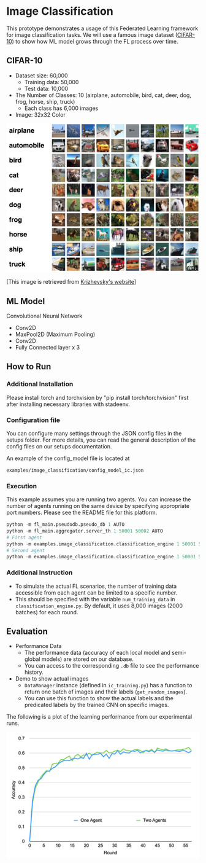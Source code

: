 # Image Classification

This prototype demonstrates a usage of this Federated Learning framework for image classification tasks. We will use a famous image dataset ([CIFAR-10](https://www.cs.toronto.edu/~kriz/cifar.html)) to show how ML model grows through the FL process over time.

## CIFAR-10
- Dataset size: 60,000
  - Training data: 50,000
  - Test data: 10,000
- The Number of Classes: 10 (airplane, automobile, bird, cat, deer, dog, frog, horse, ship, truck)
  - Each class has 6,000 images
- Image: 32x32 Color


![CIFAR10](README_materials/cifar10.png)

[This image is retrieved from [Krizhevsky's website](https://www.cs.toronto.edu/~kriz/cifar.html)]


## ML Model
Convolutional Neural Network
- Conv2D
- MaxPool2D (Maximum Pooling)
- Conv2D
- Fully Connected layer x 3


## How to Run

### Additional Installation
Please install torch and torchvision by "pip install torch/torchvision" first after installing necessary libraries with stadeenv.


### Configuration file
You can configure many settings through the JSON config files in the setups folder. 
For more details, you can read the general description of the config files on our setups documentation.

An example of the config_model file is located at
```sh
examples/image_classification/config_model_ic.json
```

### Execution 
This example assumes you are running two agents.
You can increase the number of agents running on the same device by specifying appropriate port numbers. Please see the README file for this platform.

```python
python -m fl_main.pseudodb.pseudo_db 1 AUTO
python -m fl_main.aggregator.server_th 1 50001 50002 AUTO
# First agent
python -m examples.image_classification.classification_engine 1 50001 50003 a1 AUTO
# Second agent
python -m examples.image_classification.classification_engine 1 50001 50004 a2 AUTO
```

### Additional Instruction
- To simulate the actual FL scenarios, the number of training data accessible from each agent can be limited to a specific number. 
- This should be specified with the variable ```num_training_data``` in ```classification_engine.py```. By default, it uses 8,000 images (2000 batches) for each round.


## Evaluation
- Performance Data
  - The performance data (accuracy of each local model and semi-global models) are stored on our database.
  - You can access to the corresponding ```.db``` file to see the performance history.
- Demo to show actual images
  - ```DataManager``` instance (defined in ```ic_training.py```) has a function to return one batch of images and their labels (```get_random_images```).
  - You can use this function to show the actual labels and the predicated labels by the trained CNN on specific images.

The following is a plot of the learning performance from our experimental runs.

![results](README_materials/results.png)